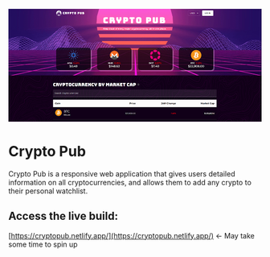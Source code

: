 ![appPreview](appPreview.png)
# Crypto Pub
Crypto Pub is a responsive web application that gives users detailed information on all cryptocurrencies, and allows them to add any crypto to their personal watchlist.

## Access the live build:
[https://cryptopub.netlify.app/](https://cryptopub.netlify.app/) <- May take some time to spin up

